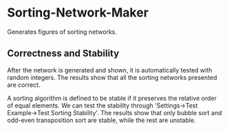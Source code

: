 ﻿# Sorting-Network-Maker

Generates figures of sorting networks.

## Correctness and Stability

After the network is generated and shown, it is automatically tested with random integers. The results show that all the sorting networks presented are correct.

A sorting algorithm is defined to be stable if it preserves the relative order of equal elements. We can test the stability through 'Settings->Test Example->Test Sorting Stability'. The results show that only bubble sort and odd-even transposition sort are stable, while the rest are unstable.
